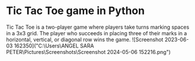 # Tic Tac Toe game in Python

Tic Tac Toe is a two-player game where players take turns marking spaces in a 3x3 grid. The player who succeeds in placing three of their marks in a horizontal, vertical, or diagonal row wins the game.
![Screenshot 2023-06-03 162350]("C:\Users\ANGEL SARA PETER\Pictures\Screenshots\Screenshot 2024-05-06 152216.png")

